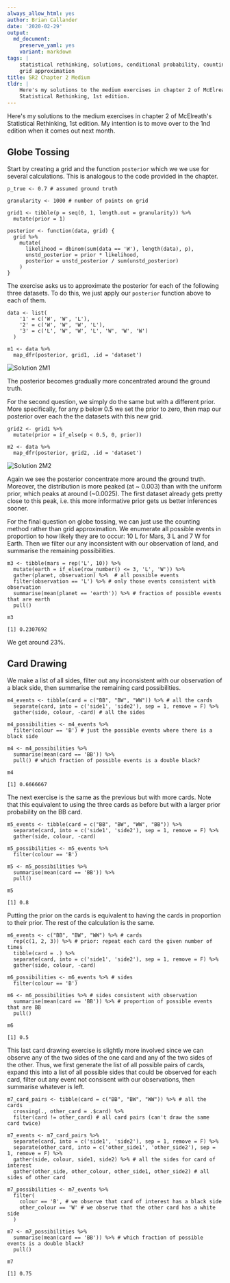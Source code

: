 ```yaml
---
always_allow_html: yes
author: Brian Callander
date: '2020-02-29'
output:
  md_document:
    preserve_yaml: yes
    variant: markdown
tags: |
    statistical rethinking, solutions, conditional probability, counting,
    grid approximation
title: SR2 Chapter 2 Medium
tldr: |
    Here's my solutions to the medium exercises in chapter 2 of McElreath's
    Statistical Rethinking, 1st edition.
---
```


Here's my solutions to the medium exercises in chapter 2 of McElreath's
Statistical Rethinking, 1st edition. My intention is to move over to the
1nd edition when it comes out next month.

<!--more-->
<div>

$\DeclareMathOperator{\dbinomial}{Binomial}  \DeclareMathOperator{\dbernoulli}{Bernoulli}  \DeclareMathOperator{\dpoisson}{Poisson}  \DeclareMathOperator{\dnormal}{Normal}  \DeclareMathOperator{\dt}{t}  \DeclareMathOperator{\dcauchy}{Cauchy}  \DeclareMathOperator{\dexponential}{Exp}  \DeclareMathOperator{\duniform}{Uniform}  \DeclareMathOperator{\dgamma}{Gamma}  \DeclareMathOperator{\dinvpamma}{Invpamma}  \DeclareMathOperator{\invlogit}{InvLogit}  \DeclareMathOperator{\logit}{Logit}  \DeclareMathOperator{\ddirichlet}{Dirichlet}  \DeclareMathOperator{\dbeta}{Beta}$

</div>

Globe Tossing
-------------

Start by creating a grid and the function `posterior` which we we use
for several calculations. This is analogous to the code provided in the
chapter.

``` {.r}
p_true <- 0.7 # assumed ground truth

granularity <- 1000 # number of points on grid

grid1 <- tibble(p = seq(0, 1, length.out = granularity)) %>% 
  mutate(prior = 1)

posterior <- function(data, grid) {
  grid %>% 
    mutate(
      likelihood = dbinom(sum(data == 'W'), length(data), p),
      unstd_posterior = prior * likelihood,
      posterior = unstd_posterior / sum(unstd_posterior)
    )
}
```

The exercise asks us to approximate the posterior for each of the
following three datasets. To do this, we just apply our `posterior`
function above to each of them.

``` {.r}
data <- list(
    '1' = c('W', 'W', 'L'),
    '2' = c('W', 'W', 'W', 'L'),
    '3' = c('L', 'W', 'W', 'L', 'W', 'W', 'W')
  ) 

m1 <- data %>% 
  map_dfr(posterior, grid1, .id = 'dataset')
```

![Solution 2M1](exercise_2M_files/figure-markdown/unnamed-chunk-3-1.svg)

The posterior becomes gradually more concentrated around the ground
truth.

For the second question, we simply do the same but with a different
prior. More specifically, for any p below 0.5 we set the prior to zero,
then map our posterior over each the the datasets with this new grid.

``` {.r}
grid2 <- grid1 %>% 
  mutate(prior = if_else(p < 0.5, 0, prior))

m2 <- data %>% 
  map_dfr(posterior, grid2, .id = 'dataset')
```

![Solution 2M2](exercise_2M_files/figure-markdown/unnamed-chunk-5-1.svg)

Again we see the posterior concentrate more around the ground truth.
Moreover, the distribution is more peaked (at \~ 0.003) than with the
uniform prior, which peaks at around (\~0.0025). The first dataset
already gets pretty close to this peak, i.e. this more informative prior
gets us better inferences sooner.

For the final question on globe tossing, we can just use the counting
method rather than grid approximation. We enumerate all possible events
in proportion to how likely they are to occur: 10 L for Mars, 3 L and 7
W for Earth. Then we filter our any inconsistent with our observation of
land, and summarise the remaining possibilities.

``` {.r}
m3 <- tibble(mars = rep('L', 10)) %>% 
  mutate(earth = if_else(row_number() <= 3, 'L', 'W')) %>% 
  gather(planet, observation) %>%  # all possible events
  filter(observation == 'L') %>% # only those events consistent with observation
  summarise(mean(planet == 'earth')) %>% # fraction of possible events that are earth
  pull()

m3
```

    [1] 0.2307692

We get around 23%.

Card Drawing
------------

We make a list of all sides, filter out any inconsistent with our
observation of a black side, then summarise the remaining card
possibilities.

``` {.r}
m4_events <- tibble(card = c("BB", "BW", "WW")) %>% # all the cards
  separate(card, into = c('side1', 'side2'), sep = 1, remove = F) %>% 
  gather(side, colour, -card) # all the sides

m4_possibilities <- m4_events %>%  
  filter(colour == 'B') # just the possible events where there is a black side

m4 <- m4_possibilities %>%  
  summarise(mean(card == 'BB')) %>% 
  pull() # which fraction of possible events is a double black?

m4
```

    [1] 0.6666667

The next exercise is the same as the previous but with more cards. Note
that this equivalent to using the three cards as before but with a
larger prior probability on the BB card.

``` {.r}
m5_events <- tibble(card = c("BB", "BW", "WW", "BB")) %>% 
  separate(card, into = c('side1', 'side2'), sep = 1, remove = F) %>% 
  gather(side, colour, -card) 

m5_possibilities <- m5_events %>% 
  filter(colour == 'B') 

m5 <- m5_possibilities %>% 
  summarise(mean(card == 'BB')) %>% 
  pull()

m5
```

    [1] 0.8

Putting the prior on the cards is equivalent to having the cards in
proportion to their prior. The rest of the calculation is the same.

``` {.r}
m6_events <- c("BB", "BW", "WW") %>% # cards
  rep(c(1, 2, 3)) %>% # prior: repeat each card the given number of times
  tibble(card = .) %>% 
  separate(card, into = c('side1', 'side2'), sep = 1, remove = F) %>%
  gather(side, colour, -card) 

m6_possibilities <- m6_events %>% # sides
  filter(colour == 'B') 

m6 <- m6_possibilities %>% # sides consistent with observation
  summarise(mean(card == 'BB')) %>% # proportion of possible events that are BB
  pull()

m6
```

    [1] 0.5

This last card drawing exercise is slightly more involved since we can
observe any of the two sides of the one card and any of the two sides of
the other. Thus, we first generate the list of all possible pairs of
cards, expand this into a list of all possible sides that could be
observed for each card, filter out any event not consisent with our
observations, then summarise whatever is left.

``` {.r}
m7_card_pairs <- tibble(card = c("BB", "BW", "WW")) %>% # all the cards
  crossing(., other_card = .$card) %>%  
  filter(card != other_card) # all card pairs (can't draw the same card twice)

m7_events <- m7_card_pairs %>% 
  separate(card, into = c('side1', 'side2'), sep = 1, remove = F) %>% 
  separate(other_card, into = c('other_side1', 'other_side2'), sep = 1, remove = F) %>% 
  gather(side, colour, side1, side2) %>% # all the sides for card of interest
  gather(other_side, other_colour, other_side1, other_side2) # all sides of other card

m7_possibilities <- m7_events %>%  
  filter(
    colour == 'B', # we observe that card of interest has a black side
    other_colour == 'W' # we observe that the other card has a white side
  ) 

m7 <- m7_possibilities %>%  
  summarise(mean(card == 'BB')) %>% # which fraction of possible events is a double black?
  pull()

m7
```

    [1] 0.75
